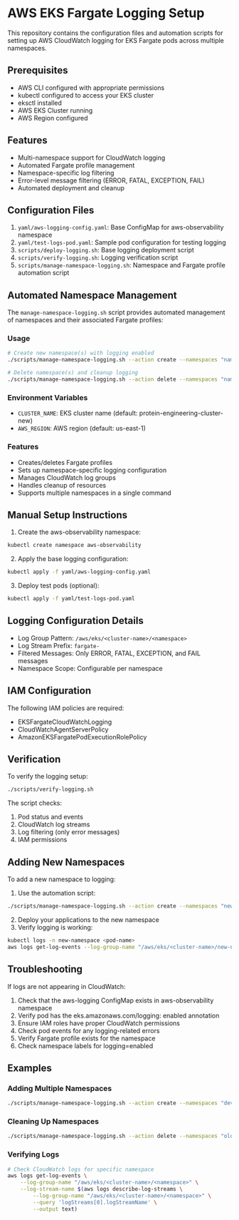 # AWS EKS Fargate Logging Setup

This repository contains the configuration files and automation scripts for setting up AWS CloudWatch logging for EKS Fargate pods across multiple namespaces.

## Prerequisites

- AWS CLI configured with appropriate permissions
- kubectl configured to access your EKS cluster
- eksctl installed
- AWS EKS Cluster running
- AWS Region configured

## Features

- Multi-namespace support for CloudWatch logging
- Automated Fargate profile management
- Namespace-specific log filtering
- Error-level message filtering (ERROR, FATAL, EXCEPTION, FAIL)
- Automated deployment and cleanup

## Configuration Files

1. `yaml/aws-logging-config.yaml`: Base ConfigMap for aws-observability namespace
2. `yaml/test-logs-pod.yaml`: Sample pod configuration for testing logging
3. `scripts/deploy-logging.sh`: Base logging deployment script
4. `scripts/verify-logging.sh`: Logging verification script
5. `scripts/manage-namespace-logging.sh`: Namespace and Fargate profile automation script

## Automated Namespace Management

The `manage-namespace-logging.sh` script provides automated management of namespaces and their associated Fargate profiles:

### Usage

```bash
# Create new namespace(s) with logging enabled
./scripts/manage-namespace-logging.sh --action create --namespaces "namespace1,namespace2"

# Delete namespace(s) and cleanup logging
./scripts/manage-namespace-logging.sh --action delete --namespaces "namespace1,namespace2"
```

### Environment Variables

- `CLUSTER_NAME`: EKS cluster name (default: protein-engineering-cluster-new)
- `AWS_REGION`: AWS region (default: us-east-1)

### Features

- Creates/deletes Fargate profiles
- Sets up namespace-specific logging configuration
- Manages CloudWatch log groups
- Handles cleanup of resources
- Supports multiple namespaces in a single command

## Manual Setup Instructions

1. Create the aws-observability namespace:
```bash
kubectl create namespace aws-observability
```

2. Apply the base logging configuration:
```bash
kubectl apply -f yaml/aws-logging-config.yaml
```

3. Deploy test pods (optional):
```bash
kubectl apply -f yaml/test-logs-pod.yaml
```

## Logging Configuration Details

- Log Group Pattern: `/aws/eks/<cluster-name>/<namespace>`
- Log Stream Prefix: `fargate-`
- Filtered Messages: Only ERROR, FATAL, EXCEPTION, and FAIL messages
- Namespace Scope: Configurable per namespace

## IAM Configuration

The following IAM policies are required:
- EKSFargateCloudWatchLogging
- CloudWatchAgentServerPolicy
- AmazonEKSFargatePodExecutionRolePolicy

## Verification

To verify the logging setup:
```bash
./scripts/verify-logging.sh
```

The script checks:
1. Pod status and events
2. CloudWatch log streams
3. Log filtering (only error messages)
4. IAM permissions

## Adding New Namespaces

To add a new namespace to logging:

1. Use the automation script:
```bash
./scripts/manage-namespace-logging.sh --action create --namespaces "new-namespace"
```

2. Deploy your applications to the new namespace
3. Verify logging is working:
```bash
kubectl logs -n new-namespace <pod-name>
aws logs get-log-events --log-group-name "/aws/eks/<cluster-name>/new-namespace"
```

## Troubleshooting

If logs are not appearing in CloudWatch:
1. Check that the aws-logging ConfigMap exists in aws-observability namespace
2. Verify pod has the eks.amazonaws.com/logging: enabled annotation
3. Ensure IAM roles have proper CloudWatch permissions
4. Check pod events for any logging-related errors
5. Verify Fargate profile exists for the namespace
6. Check namespace labels for logging=enabled

## Examples

### Adding Multiple Namespaces
```bash
./scripts/manage-namespace-logging.sh --action create --namespaces "dev,staging,prod"
```

### Cleaning Up Namespaces
```bash
./scripts/manage-namespace-logging.sh --action delete --namespaces "old-namespace"
```

### Verifying Logs
```bash
# Check CloudWatch logs for specific namespace
aws logs get-log-events \
    --log-group-name "/aws/eks/<cluster-name>/<namespace>" \
    --log-stream-name $(aws logs describe-log-streams \
        --log-group-name "/aws/eks/<cluster-name>/<namespace>" \
        --query 'logStreams[0].logStreamName' \
        --output text)
```
